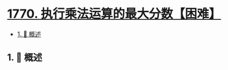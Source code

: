 # [1770. 执行乘法运算的最大分数【困难】](https://github.com/tnotesjs/TNotes.leetcode/tree/main/notes/1770.%20%E6%89%A7%E8%A1%8C%E4%B9%98%E6%B3%95%E8%BF%90%E7%AE%97%E7%9A%84%E6%9C%80%E5%A4%A7%E5%88%86%E6%95%B0%E3%80%90%E5%9B%B0%E9%9A%BE%E3%80%91)

<!-- region:toc -->

- [1. 📝 概述](#1--概述)

<!-- endregion:toc -->

## 1. 📝 概述
